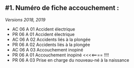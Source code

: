 ## #1. Numéro de fiche accouchement :
_Versions 2018, 2019_

* AC 06 A 01 Accident électrique 
* PR 06 A 01 Accident électrique 
* AC 06 A 02 Accidents liés à la plongée
* PR 06 A 02 Accidents liés à la plongée
* AC 06 A 03 Accouchement inopiné
* PR 06 A 01 Accouchement inopiné <<<<==== !!!!
* PR 06 A 03 Prise en charge du nouveau-né à la naissance




